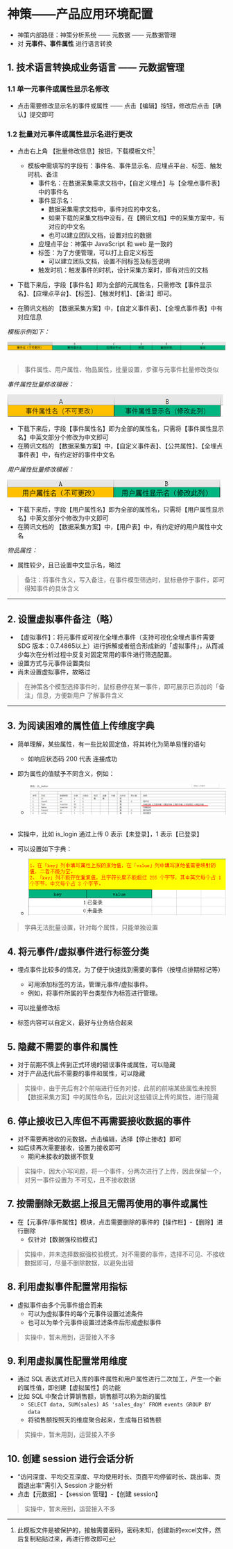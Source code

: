 # 神策——产品应用环境配置

- 神策内部路径：神策分析系统 —— 元数据 —— 元数据管理
- 对 **元事件、事件属性** 进行语言转换

## 1. 技术语言转换成业务语言 —— 元数据管理

### 1.1 单一元事件或属性显示名修改

- 点击需要修改显示名的事件或属性 —— 点击【编辑】按钮，修改后点击【确认】提交即可

### 1.2 批量对元事件或属性显示名进行更改

- 点击右上角 【批量修改信息】按钮，下载模板文件[^1] 
  - 模板中需填写的字段有：事件名、事件显示名、应埋点平台、标签、触发时机、备注
    - 事件名：在数据采集需求文档中，【自定义埋点】与【全埋点事件表】中的事件名
    - 事件显示名：
      - 数据采集需求文档中，事件对应的中文名，
      - 如果下载的采集文档中没有，在【腾讯文档】中的采集方案中，有对应的中文名
      - 也可以建立团队文档，设置对应的数据
    - 应埋点平台：神策中 JavaScript 和 web 是一致的
    - 标签：为了方便管理，可以打上自定义标签
      - 可以建立团队文档，设置不同标签及标签说明
    - 触发时机：触发事件的时机，设计采集方案时，即有对应的文档
&nbsp;

- 下载下来后，字段【事件名】即为全部的元属性名，只需修改【事件显示名】、【应埋点平台】、【标签】、【触发时机】、【备注】即可。
- 在腾讯文档的 【数据采集方案】中，【自定义事件表】、【全埋点事件表】中有对应信息

*模板示例如下：*

![模板示例图](./image/批量修改元事件模板.png)
&nbsp; 

> 事件属性、用户属性、物品属性，批量设置，步骤与元事件批量修改类似

*事件属性批量修改模板：*

![事件属性批量修改模板](./image/批量修改事件属性模板.png)

- 下载下来后，字段【事件属性名】即为全部的属性名，只需将【事件属性显示名】中英文部分个修改为中文即可
- 在腾讯文档的 【数据采集方案】中，【自定义事件表】、【公共属性】、【全埋点事件表】中，有约定好的事件中文名

*用户属性批量修改模板：*

![用户属性批量修改模板](./image/批量修改用户属性模板.png)

- 下载下来后，字段【用户属性名】即为全部的属性名，只需将【用户属性显示名】中英文部分个修改为中文即可
- 在腾讯文档的 【数据采集方案】中，【用户表】中，有约定好的用户属性中文名

*物品属性：*

- 属性较少，且已设置中文显示名，略过

> 备注：将事件含义，写入备注，在事件模型筛选时，鼠标悬停于事件，即可得知事件的具体含义

---

## 2. 设置虚拟事件备注（略）

- 【虚拟事件】：将元事件或可视化全埋点事件（支持可视化全埋点事件需要 SDG 版本：0.7.4865以上）进行拆解或者组合形成新的「虚拟事件」，从而减少每次在分析过程中反复对固定常用的事件进行筛选配置。
- 设置方式与元事件设置类似
- 尚未设置虚拟事件，故略过

> 在神策各个模型选择事件时，鼠标悬停在某一事件，即可展示已添加的「备注」信息，方便新用户 了解事件含义

---

## 3. 为阅读困难的属性值上传维度字典

- 简单理解，某些属性，有一些比较固定值，将其转化为简单易懂的语句
  - 如响应状态码 200 代表 连接成功
- 即为属性的值赋予不同含义，例如：
&nbsp;

  - ![维度字典示例](./image/维度字典示例.png)
&nbsp;

- 实操中，比如 is_login 通过上传 0 表示【未登录】，1 表示【已登录】
- 可以设置如下字典：
&nbsp;

  - ![is_login字典](./image/is_login字典.png)

> 字典无法批量设置，针对每个属性，只能单独设置

## 4. 将元事件/虚拟事件进行标签分类

- 埋点事件比较多的情况，为了便于快速找到需要的事件（按埋点排期标记等）
  - 可用添加标签的方法，管理元事件/虚拟事件。
  - 例如，将事件所属的平台类型作为标签进行管理。
&nbsp;

- 可以批量修改标
- 标签内容可以自定义，最好与业务结合起来

## 5. 隐藏不需要的事件和属性

- 对于前期不慎上传到正式环境的错误事件或属性，可以隐藏
- 对于产品迭代后不需要的事件和属性，可以隐藏
&nbsp;

> 实操中，由于先后有2个前端进行任务对接，此前的前端某些属性未按照【数据采集方案】中的属性命名，因此对这些错误上传的属性，进行隐藏

## 6. 停止接收已入库但不再需要接收数据的事件

- 对不需要再接收的元数据，点击编辑，选择【停止接收】即可
- 如后续再次需要接收，设置为接收即可
  - 期间未接收的数据不恢复

> 实操中，因大小写问题，将一个事件，分两次进行了上传，因此保留一个，对另一事件设置为 不可见，且不接收数据

## 7. 按需删除无数据上报且无需再使用的事件或属性

- 在【元事件/事件属性】模块，点击需要删除的事件的【操作栏】-【删除】进行删除
  - 仅针对【数据强校验模式】

> 实操中，并未选择数据强校验模式，对不需要的事件，选择不可见、不接收数据即可，尽量不删除数据，以避免出错

## 8. 利用虚拟事件配置常用指标

- 虚拟事件由多个元事件组合而来
  - 可以为虚拟事件的每个元事件设置过滤条件
  - 也可以为单个元事件设置过滤条件后形成虚拟事件

> 实操中，暂未用到，运营接入不多

## 9. 利用虚拟属性配置常用维度

- 通过 SQL 表达式对已入库的事件属性和用户属性进行二次加工，产生一个新的属性值，即创建【虚拟属性】的功能
- 比如 SQL 中聚合计算销售额，销售额可以称为新的属性
  - `SELECT data, SUM(sales) AS 'sales_day' FROM events GROUP BY data`
  - 将销售额按照天的维度聚合起来，生成每日销售额 

> 实操中，暂未用到，运营接入不多

## 10. 创建 session 进行会话分析

- “访问深度、平均交互深度、平均使用时长、页面平均停留时长、跳出率、页面退出率”需引入 Session 才能分析
- 点击【元数据】-【session 管理】-【创建 session】

> 实操中，暂未用到，运营接入不多


[^1]: 此模板文件是被保护的，接触需要密码，密码未知，创建新的excel文件，然后复制粘贴过来，再进行修改即可
[^2]: 已埋点的部分才显示，暂不埋点的不展示